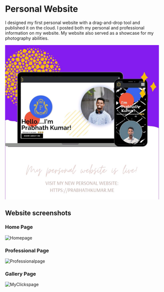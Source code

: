 # Personal Website

I designed my first personal website with a drag-and-drop tool and published it on the cloud. I posted both my personal and professional information on my website. My website also served as a showcase for my photography abilities.

![](https://github.com/prabhathkumar1729/Personal-website/blob/main/screenshots/image_d55ce1c5-a32f-4b5a-9649-00d859a1374d20220503_140947.jpg)

## Website screenshots
### Home Page
![Homepage](https://github.com/prabhathkumar1729/Personal-website/blob/main/screenshots/Home.png)

### Professional Page
![Professionalpage](https://github.com/prabhathkumar1729/Personal-website/blob/main/screenshots/Professional%20page.png)

### Gallery Page
![MyClickspage](https://github.com/prabhathkumar1729/Personal-website/blob/main/screenshots/Gallery%20page.png)
